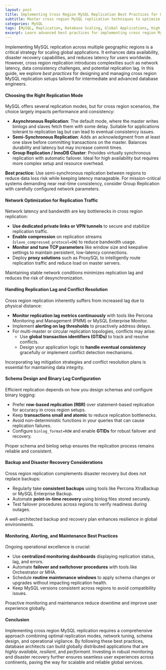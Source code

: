 ```yaml
---
layout: post
title: Implementing Cross Region MySQL Replication Best Practices for Global Applications  
subtitle: Master cross region MySQL replication techniques to optimize global application performance and reliability  
categories: MySQL  
tags: [MySQL, Replication, Database Scaling, Global Applications, High Availability, Performance Optimization]  
excerpt: Learn advanced best practices for implementing cross region MySQL replication to ensure data consistency, low latency, and high availability in global applications.  
---
```

Implementing MySQL replication across multiple geographic regions is a critical strategy for scaling global applications. It enhances data availability, disaster recovery capabilities, and reduces latency for users worldwide. However, cross region replication introduces complexities such as network latency, data consistency challenges, and potential replication lag. In this guide, we explore *best practices* for designing and managing cross region MySQL replication setups tailored for intermediate and advanced database engineers.

#### Choosing the Right Replication Mode

MySQL offers several replication modes, but for cross region scenarios, the choice largely impacts performance and consistency:

- **Asynchronous Replication**: The default mode, where the master writes binlogs and slaves fetch them with some delay. Suitable for applications tolerant to replication lag but can lead to eventual consistency issues.
- **Semi-Synchronous Replication**: Adds an acknowledgment from at least one slave before committing transactions on the master. Balances durability and latency but may increase commit times.
- **Group Replication / InnoDB Cluster**: Provides virtually synchronous replication with automatic failover. Ideal for high availability but requires more complex setup and resource overhead.

**Best practice:** Use semi-synchronous replication between regions to reduce data loss risk while keeping latency manageable. For mission-critical systems demanding near real-time consistency, consider Group Replication with carefully configured network parameters.

#### Network Optimization for Replication Traffic

Network latency and bandwidth are key bottlenecks in cross region replication:

- **Use dedicated private links or VPN tunnels** to secure and stabilize replication traffic.
- **Enable compression** on replication streams (`slave_compressed_protocol=ON`) to reduce bandwidth usage.
- **Monitor and tune TCP parameters** like window size and keepalive settings to maintain persistent, low-latency connections.
- Deploy **proxy solutions** such as ProxySQL to intelligently route replication traffic and reduce load on master servers.

Maintaining stable network conditions minimizes replication lag and reduces the risk of desynchronization.

#### Handling Replication Lag and Conflict Resolution

Cross region replication inherently suffers from increased lag due to physical distance:

- **Monitor replication lag metrics continuously** with tools like Percona Monitoring and Management (PMM) or MySQL Enterprise Monitor.
- Implement **alerting on lag thresholds** to proactively address delays.
- For multi-master or circular replication topologies, conflicts may arise:
  - Use **global transaction identifiers (GTIDs)** to track and resolve conflicts.
  - Design your application logic to **handle eventual consistency** gracefully or implement conflict detection mechanisms.

Incorporating lag mitigation strategies and conflict resolution plans is essential for maintaining data integrity.

#### Schema Design and Binary Log Configuration

Efficient replication depends on how you design schemas and configure binary logging:

- Prefer **row-based replication (RBR)** over statement-based replication for accuracy in cross region setups.
- Keep **transactions small and atomic** to reduce replication bottlenecks.
- Avoid non-deterministic functions in your queries that can cause replication failures.
- Configure `binlog_format=ROW` and enable **GTIDs** for robust failover and recovery.

Proper schema and binlog setup ensures the replication process remains reliable and consistent.

#### Backup and Disaster Recovery Considerations

Cross region replication complements disaster recovery but does not replace backups:

- Regularly take **consistent backups** using tools like Percona XtraBackup or MySQL Enterprise Backup.
- Automate **point-in-time recovery** using binlog files stored securely.
- Test failover procedures across regions to verify readiness during outages.

A well-architected backup and recovery plan enhances resilience in global environments.

#### Monitoring, Alerting, and Maintenance Best Practices

Ongoing operational excellence is crucial:

- Use **centralized monitoring dashboards** displaying replication status, lag, and errors.
- Automate **failover and switchover procedures** with tools like Orchestrator or MHA.
- Schedule **routine maintenance windows** to apply schema changes or upgrades without impacting replication health.
- Keep MySQL versions consistent across regions to avoid compatibility issues.

Proactive monitoring and maintenance reduce downtime and improve user experience globally.

#### Conclusion

Implementing cross region MySQL replication requires a comprehensive approach combining optimal replication modes, network tuning, schema design, and operational vigilance. By following these best practices, database architects can build globally distributed applications that are *highly available*, *resilient*, and *performant*. Investing in robust monitoring and disaster recovery further ensures seamless user experiences across continents, paving the way for scalable and reliable global services.
